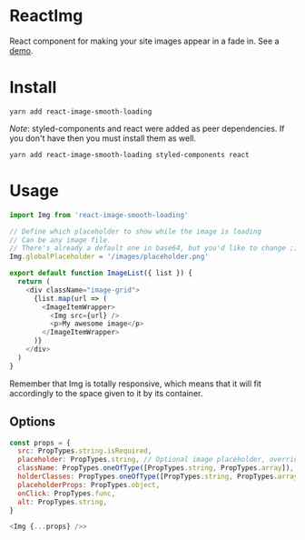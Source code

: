 ReactImg
========
React component for making your site images appear in a fade in.
See a [demo](http://astrocoders.com/react-image-smooth-loading/).

# Install
```
yarn add react-image-smooth-loading
```
_Note_: styled-components and react were added as peer dependencies.
If you don't have then you must install them as well.
```
yarn add react-image-smooth-loading styled-components react
```
# Usage

```js
import Img from 'react-image-smooth-loading'

// Define which placeholder to show while the image is loading
// Can be any image file.
// There's already a default one in base64, but you'd like to change ;)
Img.globalPlaceholder = '/images/placeholder.png'

export default function ImageList({ list }) {
  return (
    <div className="image-grid">
      {list.map(url => (
        <ImageItemWrapper>
          <Img src={url} />
          <p>My awesome image</p>
        </ImageItemWrapper>
      )}
    </div>
  )
}
```

Remember that Img is totally responsive, which means that it will fit accordingly
to the space given to it by its container.


## Options

```js
const props = {
  src: PropTypes.string.isRequired,
  placeholder: PropTypes.string, // Optional image placeholder, overrides globalPlaceholder,
  className: PropTypes.oneOfType([PropTypes.string, PropTypes.array]),
  holderClasses: PropTypes.oneOfType([PropTypes.string, PropTypes.array]),
  placeholderProps: PropTypes.object,
  onClick: PropTypes.func,
  alt: PropTypes.string,
}

<Img {...props} />>
```
